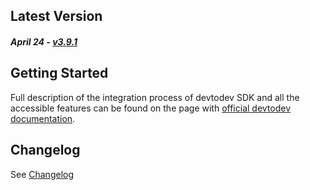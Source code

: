 ## Latest Version

##### April 24 - [v3.9.1](https://github.com/devtodev-analytics/package_Messaging/releases/latest)

## Getting Started

Full description of the integration process of devtodev SDK and all the accessible features can be found on the page with [official devtodev documentation](https://docs.devtodev.com/integration/integration-of-sdk-v2/push-notifications/unity).

## Changelog

See [Changelog]([https://github.com/devtodev-analytics/package_Messaging/blob/main/CHANGELOG.md])
